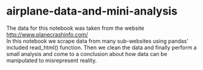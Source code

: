 # airplane-data-and-mini-analysis
The data for this notebook was taken from the website http://www.planecrashinfo.com/
<br>
In this notebook we scrape data from many sub-websites using pandas' included read_html() function. Then we clean the data and finally perform a small analysis and come to a conclusion about how data can be manipulated to misrepresent reality.
